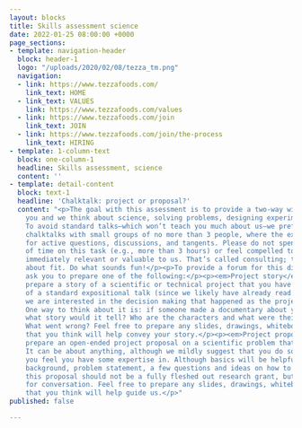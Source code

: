 ```yaml
---
layout: blocks
title: Skills assessment science
date: 2022-01-25 08:00:00 +0000
page_sections:
- template: navigation-header
  block: header-1
  logo: "/uploads/2020/02/08/tezza_tm.png"
  navigation:
  - link: https://www.tezzafoods.com/
    link_text: HOME
  - link_text: VALUES
    link: https://www.tezzafoods.com/values
  - link: https://www.tezzafoods.com/join
    link_text: JOIN
  - link: https://www.tezzafoods.com/join/the-process
    link_text: HIRING
- template: 1-column-text
  block: one-column-1
  headline: Skills assessment, science
  content: ''
- template: detail-content
  block: text-1
  headline: 'Chalktalk: project or proposal?'
  content: "<p>The goal with this assessment is to provide a two-way window into how
    you and we think about science, solving problems, designing experiments, and communicating.
    To avoid standard talks—which won’t teach you much about us—we prefer to have
    chalktalks with small groups of no more than 3 people, where the expectation is
    for active questions, discussions, and tangents. Please do not spend crazy amounts
    of time on this task (e.g., more than 3 hours) or feel compelled to do something
    immediately relevant or valuable to us. That’s called consulting; this is a conversation
    about fit. Do what sounds fun!</p><p>To provide a forum for this discussion, we
    ask you to prepare one of the following:</p><p><em>Project story</em></p><p>Please
    prepare a story of a scientific or technical project that you have done. Instead
    of a standard expositional talk (since we likely have already read your papers),
    we are interested in the decision making that happened as the project unfolded.
    One way to think about it is: if someone made a documentary about your project,
    what story would it tell? Who are the characters and what were their choices?
    What went wrong? Feel free to prepare any slides, drawings, whiteboards, etc.
    that you think will help convey your story.</p><p><em>Project proposal</em></p><p>Please
    prepare an open-ended project proposal on a scientific problem that you find interesting.
    It can be about anything, although we mildly suggest that you do something that
    you feel you have some expertise in. Although basics will be helpful (a little
    background, problem statement, a few questions and ideas on how to answer them),
    this proposal should not be a fully fleshed out research grant, but a scaffold
    for conversation. Feel free to prepare any slides, drawings, whiteboards, etc.
    that you think will help guide us.</p>"
published: false

---
```


